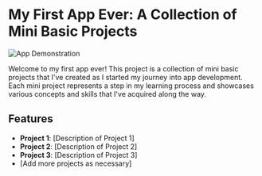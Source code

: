 # My First App Ever: A Collection of Mini Basic Projects

![App Demonstration](https://i.postimg.cc/k4cqJYjG/Screenshot-1712153744.png)

Welcome to my first app ever! This project is a collection of mini basic projects that I've created as I started my journey into app development. Each mini project represents a step in my learning process and showcases various concepts and skills that I've acquired along the way.

## Features

- **Project 1**: [Description of Project 1]
- **Project 2**: [Description of Project 2]
- **Project 3**: [Description of Project 3]
- [Add more projects as necessary]
